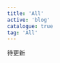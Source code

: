 ```yaml
---
title: 'All'
active: 'blog'
catalogue: true
tag: 'All'
---
```

待更新

<!-- - [vitepress+github page 快速搭建个人博客](./Vuejs/libs/vitepress) <Tag>2022.5.11</Tag>

- [【gacm】傻瓜式git账号管理工具](./Tool/libs/gacm) <Tag>2022.4.26</Tag>

- [【前端必备】极简的 API 代理工具!](./Tool/libs/apiProxy) <Tag>2022.2.22</Tag>

- [毕业北漂前端菜鸟的2021年终总结](./InformalEssay/libs/2021) <Tag>2022.1.9</Tag>

- [谷歌插件思维导图整理](./Tool/libs/chrome) <Tag>2021.11.30</Tag>

- [【拿来吧你】装饰器](./Javascript/libs/decorator) <Tag>2021.8.2</Tag>

- [插件一键去水印，岂不妙哉！](./Tool/libs/clear) <Tag>2021.8.1</Tag>

- [Vue3 Hook 到底是啥黑魔法？](./Vuejs/libs/vueHook) <Tag>2021.7.29</Tag>

- [鼠标拖拽建立选区，选中元素](./Vuejs/libs/select) <Tag>2021.7.14</Tag>

- [你还不知道怎么取消重复请求？](./Javascript/libs/axios) <Tag>2021.6.11</Tag>

- [粘贴板之二维码复制](./Javascript/libs/copy-code) <Tag>2021.5.18</Tag>

- [文件下载 之response header中获取文件名](./Javascript/libs/response-header) <Tag>2021.4.28</Tag>

- [vue自定义指令之v-loading（附源码，可CV）](./Vuejs/libs/loadong) <Tag>2021.4.3</Tag>

- [socket.io初体验](./Nodejs/libs/socket) <Tag>2021.3.31</Tag>

- [你真的了解prototype和__proto__吗](./Javascript/libs/prototype) <Tag>2021.3.29</Tag>

- [Angular你不得不了解的入门小知识](./Javascript/libs/angular) <Tag>2021.3.27</Tag>

- [关于XSS与CSRF你应该知道的](./Javascript/libs/csrf) <Tag>2021.2.28</Tag>

- [LeetCode刷题日记之链表中倒数第k个节点](./Javascript/libs/leetcode-list) <Tag>2021.1.21</Tag>

- [LeetCode刷题日记之顺时针打印矩阵](./Javascript/libs/leetcode-rect) <Tag>2021.1.12</Tag>

- [LeetCode刷题日记之找出数组中重复数字](./Javascript/libs/leetcode-num) <Tag>2021.1.11</Tag>

- [关于EventLoop的简单理解](./Javascript/libs/eventLoop) <Tag>2021.1.8</Tag>

- [vue插槽的基本使用](./Vuejs/libs/slot) <Tag>2020.12.7</Tag>

- [拜读vue官方文档](./Vuejs/libs/offical) <Tag>2020.12.7</Tag>

- [前端校招面试题](./InformalEssay/libs/notes) <Tag>2020.12.6</Tag>

- [常用的三种模块化规范](./Javascript/libs/module) <Tag>2020.11.4</Tag>

- [手撕数据结构----队列与优先队列](./Javascript/libs/queen) <Tag>2020.10.28</Tag>

- [JS 如何终止 forEach 循环](./Javascript/libs/forEach) <Tag>2020.10.22</Tag>

- [call、apply、bind详解](./Javascript/libs/call-bind) <Tag>2020.10.18</Tag>

- [vue中的依赖注入 provide 和 inject](./Vuejs/libs/inject) <Tag>2020.10.11</Tag>

- [Vue中使用rem移动端适配方案](./Vuejs/libs/rem) <Tag>2020.9.29</Tag>

- [QQ互联避坑指南](./InformalEssay/libs/qq) <Tag>2020.9.29</Tag>

- [前端常见单位](./InformalEssay/libs/px) <Tag>2020.9.29</Tag>

- [node发送邮件](./Nodejs/libs/email) <Tag>2020.9.26</Tag>

- [ES6异步解决方案async函数](./Javascript/libs/async) <Tag>2020.6.15</Tag>

- [ES6异步解决方案Promise](./Javascript/libs/promise) <Tag>2020.6.14</Tag>

- [ES6之对象方法](./Javascript/libs/object) <Tag>2020.6.13</Tag> -->
